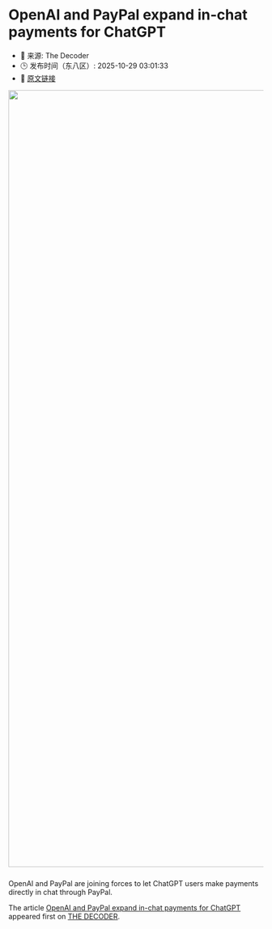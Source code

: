# OpenAI and PayPal expand in-chat payments for ChatGPT
- 📅 来源: The Decoder
- 🕒 发布时间（东八区）: 2025-10-29 03:01:33
- 🔗 [原文链接](https://the-decoder.com/openai-and-paypal-expand-in-chat-payments-for-chatgpt/)

<p><img alt="" class="attachment-full size-full wp-post-image" height="1024" src="https://the-decoder.com/wp-content/uploads/2025/10/paypal_logos-3.png" style="height: auto; margin-bottom: 10px;" width="1536" /></p>
<p>        OpenAI and PayPal are joining forces to let ChatGPT users make payments directly in chat through PayPal.</p>
<p>The article <a href="https://the-decoder.com/openai-and-paypal-expand-in-chat-payments-for-chatgpt/">OpenAI and PayPal expand in-chat payments for ChatGPT</a> appeared first on <a href="https://the-decoder.com">THE DECODER</a>.</p>